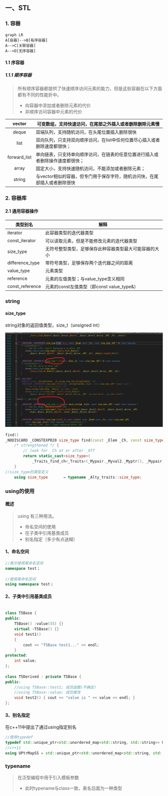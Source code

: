 ## 一、STL

### 1. 容器

```mermaid
graph LR
A[容器]-->B[有序容器]
A-->C[关联容器]
A-->D[无序容器]
```



#### 1.1 序容器

##### 1.1.1 顺序容器

> 所有顺序容器都提供了快速顺序访问元素的能力，但是这些容器在以下方面都有不同的性能折中。
>
> - 向容器中添加或者删除元素的代价
> - 非顺序访问容器中元素的代价

|    vector    | 可变数组，支持快速访问，在尾部之外插入或者删除删除元素慢     |
| :----------: | ------------------------------------------------------------ |
|    deque     | 双端队列，支持随机访问，在头尾位置插入删除很快               |
|     list     | 双向队列，只支持双向顺序访问，在list中任何位置尽心插入或者删除速度都很快； |
| forward_list | 单向链表，只支持单向顺序访问，在链表的任意位置进行插入或者删除操作速度都很快； |
|    array     | 固定大小，支持快速随机访问，不能添加或者删除元素；           |
|    string    | 与vector相似的容器，但专门用于保存字符，随机访问快，在尾部插入或者删除很快 |

### 2. 容器库

#### 2.1 通用容器操作

| 类型别名        | 解释                                                   |
| --------------- | ------------------------------------------------------ |
| iterator        | 此容器类型的迭代器类型                                 |
| const_iterator  | 可以读取元素，但是不能修改元素的迭代器类型             |
| size_type       | 无符号整型类型，足够保存此种容器类型最大可能容器的大小 |
| difference_type | 带符号类型，足够保存两个迭代器之间的距离               |
| value_type      | 元素类型                                               |
| reference       | 元素的左值类型；与value_type含义相同                   |
| const_reference | 元素的const左值类型（即const  value_type&）            |

### string

#### size_type

string对象的返回值类型，size_t（unsigned int）

<img src="./src/string的size_type类型.png" alt="string源码" style="zoom:60%;" />

```c++
find()
_NODISCARD _CONSTEXPR20 size_type find(const _Elem _Ch, const size_type _Off = 0) const noexcept
    /* strengthened */ {
        // look for _Ch at or after _Off
        return static_cast<size_type>(
            _Traits_find_ch<_Traits>(_Mypair._Myval2._Myptr(), _Mypair._Myval2._Mysize, _Off, _Ch));
    }
//size_type的类型定义
    using size_type       = typename _Alty_traits::size_type;
```



### using的使用

#### 概述

> using 有三种用法。
>
> - 命名空间的使用
> - 在子类中引用基类成员
> - 别名指定（多少有点迷糊）

#### 1、命名空间

```c++
//表示使用某命名空间
namespace test；

//使用某命名空间
using namespace test；
```

#### 2、子类中引用基类成员

```c++

class T5Base {
public:
    T5Base() :value(55) {}
    virtual ~T5Base() {}
    void test1() 
    {
        cout << "T5Base test1..." << endl;
    }
protected:
    int value;
};
 
class T5Derived : private T5Base {
public:
    //using T5Base::test1; 成员函数(不确定)
    //using T5Base::value; 成员属性
    void test2() { cout << "value is " << value << endl; }
};
```

#### 3、别名指定

在c++11中提出了通过using指定别名

```c++
//使用typedef 
typedef std::unique_ptr<std::unordered_map<std::string, std::string>> UPtrMapSS;
//c++11
using UPtrMapSS = std::unique_ptr<std::unordered_map<std::string, std::string>>;
```

### typename

> 在泛型编程中用于引入模板参数
>
> - 此时typename与class一致，表名后面为一种类型